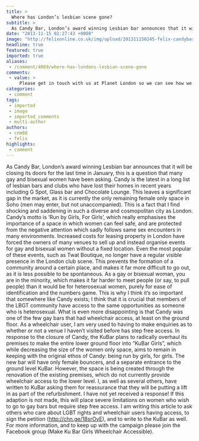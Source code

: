 ```yaml
---
title: >
  Where has London’s lesbian scene gone?
subtitle: >
  As Candy Bar, London’s award winning Lesbian bar announces that it will be closing its doors for the last time in January, this is a question that many gay and bisexual women have been asking. Candy is the latest in a long list of lesbian bars and clubs who have lost their homes in recent years...
date: "2013-11-15 02:27:43 +0000"
image: "http://felixonline.co.uk/img/upload/201311150245-felix-candybar.png"
headline: true
featured: true
imported: true
aliases:
 - /comment/4069/where-has-londons-lesbian-scene-gone
comments:
 - value: >
     Please get in touch with us at Planet London so we can see how we can help. Mail@planet-london.com ,It would be great if "For Girls Only" actually meant that. The sensitivities of men (whether "accompanied" or in dresses) should hold no priority in a bar proporting to for women only. They have their own spaces and places to hang out. Why are women always expected to budge over and accommodate? Are we so insecure as a community that we have lost any sense of what ''lesbian'' actually means? The closure of Candy Bar and other lesbian spaces is symptomatic of the erasure of lesbian culture at the hallowed altar of so called "queer" culture as much as it is economic. We will have a healthy and vibrant lesbian community when we actually compose that community of, well, actual lesbians - female homosexuals. Remember them?,Friday, 4 April 2014. <br>23:00 until 04:00. <br>LesBElates <br> I'm having this night solely due to the frustration I experience by lack of wheelchair accessible clubs and hardly any step free venues at
categories:
 - comment
tags:
 - imported
 - image
 - imported_comments
 - multi-author
authors:
 - cnm08
 - felix
highlights:
 - comment
---
```


As Candy Bar, London’s award winning Lesbian bar announces that it will be closing its doors for the last time in January, this is a question that many gay and bisexual women have been asking. Candy is the latest in a long list of lesbian bars and clubs who have lost their homes in recent years including G Spot, Glass bar and Chocolate Lounge. This leaves a significant gap in the market, as it is currently the only remaining female only space in Soho (men may enter, but not unaccompanied). This is a fact that I find shocking and saddening in such a diverse and cosmopolitan city as London. Candy’s motto is ‘Run by Girls, For Girls’, which really emphasises the importance of a space in which women can feel safe, and are protected from the negative attention which sadly follows same sex encounters in many environments.
 Increased costs for leasing property in London have forced the owners of many venues to sell up and instead organise events for gay and bisexual women without a fixed location. Even the most popular of these events, such as Twat Boutique, no longer have a regular visible presence in the London club scene. This prevents the formation of a community around a certain place, and makes it far more difficult to go out, as it is less possible to be spontaneous.
 As a gay or bisexual woman, you are in the minority, which makes it far harder to meet people (or say, to pull people) than it would be for heterosexual women, purely for ease of identification and the numbers game. This is why I think it’s so important that somewhere like Candy exists; I think that it is crucial that members of the LBGT community have access to the same opportunities as someone who is heterosexual.
 What is even more disappointing is that Candy was one of the few gay bars that had wheelchair access, at least on the ground floor. As a wheelchair user, I am very used to having to make enquiries as to whether or not a venue I haven’t visited before has step free access.
 In response to the closure of Candy, the KuBar plans to radically overhaul its premises to make the entire lower ground floor into “KuBar Girls”, which while decreasing the size of the women only space, aims to remain in keeping with the original ethos of Candy: being run by girls, for girls. The new bar will have only female bouncers, and a separate entrance to the ground level KuBar. However, the space is being created through the renovation of the existing premises, which do not currently provide wheelchair access to the lower level.
 I, as well as several others, have written to KuBar asking them for reassurance that they will be putting a lift in as part of the refurbishment. I have not yet received a response! If this adaption is not made, this will place severe limitations on women who wish to go to gay bars but require step free access.
 I am writing this article to ask others who care about LGBT rights and wheelchair users having access, to sign the petition (http://chn.ge/18srOyE), and to write to the KuBar as well. For more information, and to keep up with the campaign please join the Facebook group (Make Ku Bar Girls Wheelchair Accessible).
